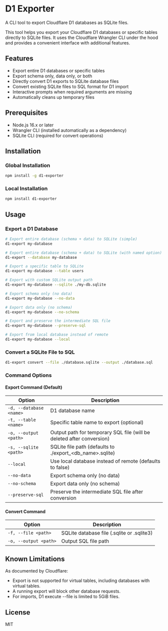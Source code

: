 # D1 Exporter

A CLI tool to export Cloudflare D1 databases as SQLite files.

This tool helps you export your Cloudflare D1 databases or specific tables directly to SQLite files. It uses the Cloudflare Wrangler CLI under the hood and provides a convenient interface with additional features.

## Features

- Export entire D1 databases or specific tables
- Export schema only, data only, or both
- Directly convert D1 exports to SQLite database files
- Convert existing SQLite files to SQL format for D1 import
- Interactive prompts when required arguments are missing
- Automatically cleans up temporary files

## Prerequisites

- Node.js 16.x or later
- Wrangler CLI (installed automatically as a dependency)
- SQLite CLI (required for convert operations)

## Installation

### Global Installation

```bash
npm install -g d1-exporter
```

### Local Installation

```bash
npm install d1-exporter
```

## Usage

### Export a D1 Database

```bash
# Export entire database (schema + data) to SQLite (simple)
d1-export my-database

# Export entire database (schema + data) to SQLite (with named option)
d1-export --database my-database

# Export a specific table to SQLite
d1-export my-database --table users

# Export with custom SQLite output path
d1-export my-database --sqlite ./my-db.sqlite

# Export schema only (no data)
d1-export my-database --no-data

# Export data only (no schema)
d1-export my-database --no-schema

# Export and preserve the intermediate SQL file
d1-export my-database --preserve-sql

# Export from local database instead of remote
d1-export my-database --local
```

### Convert a SQLite File to SQL

```bash
d1-export convert --file ./database.sqlite --output ./database.sql
```

### Command Options

#### Export Command (Default)

| Option                  | Description                                                           |
| ----------------------- | --------------------------------------------------------------------- |
| `-d, --database <name>` | D1 database name                                                      |
| `-t, --table <name>`    | Specific table name to export (optional)                              |
| `-o, --output <path>`   | Output path for temporary SQL file (will be deleted after conversion) |
| `-s, --sqlite <path>`   | SQLite file path (defaults to ./export\_<db_name>.sqlite)             |
| `--local`               | Use local database instead of remote (defaults to false)              |
| `--no-data`             | Export schema only (no data)                                          |
| `--no-schema`           | Export data only (no schema)                                          |
| `--preserve-sql`        | Preserve the intermediate SQL file after conversion                   |

#### Convert Command

| Option                | Description                                |
| --------------------- | ------------------------------------------ |
| `-f, --file <path>`   | SQLite database file (.sqlite or .sqlite3) |
| `-o, --output <path>` | Output SQL file path                       |

## Known Limitations

As documented by Cloudflare:

- Export is not supported for virtual tables, including databases with virtual tables.
- A running export will block other database requests.
- For imports, D1 execute --file is limited to 5GiB files.

## License

MIT
